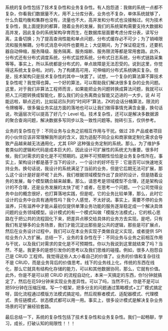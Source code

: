 系统的复杂性包括了技术复杂性和业务复杂性。有人抱怨道：我做的系统一点都不复杂，你看我们数据量不大，用不上分库分表，业务也不复杂，单体系统就够了，什么负载均衡和集群也没有，流量也不大，高并发和分布式也没接触过。何为技术复杂性，我上面提到的都算，随着业务的发展，我们的系统架构需要支持大数据和高并发，因此复杂的系统架构孕育而生，在数据库层面要考虑分库分表，读写分离，主备切换；为了提高查询性能和单点问题，分布式缓存必不可少；为了销峰限流和服务解耦，分布式消息中间件也要用上；大促期间，为了保证稳定性，还要机器自动伸缩，服务降级、服务隔离、服务熔断、服务限流等都是常用套路。此外，分布式还有分布式调度系统，分布式监控系统，分布式日志系统，分布式链路采集等等。事实上，所以系统都是分布式的，单点故障是无法忍受的。说到这里，你觉得这系统太复杂啦。对的，为了构建高可用，可伸缩的分布式系统确实复杂。但是，技术架构只是技术复杂性的其中一块罢了。试想，一个复杂的算法算不算技术复杂性呢？我觉得也算。一个好的算法，可以帮助我们解决很多复杂的业务问题。这里，对于我们非算法工程师而言，如果能把业务问题转换成算法问题，我就可以把人工问题转换成智能化，那么我们的业务离商业智能又迈进的一大步。说 AI 可能远啦，聊点近的，比如延迟队列的“时间环”算法，ZK的会话分桶算法，限流的令牌桶等，很多偏业务实战方面的落地也可以让我们做得事情充满含金量，换句话说，吹逼层次可以提高了好几个 Level 哈。技术复杂性，还可以是解决多数据源的聚合查询问题，解决数据多写同步以及一致性问题等。抛砖引玉，仅供参考。

业务的复杂性在于：不同业务与业务之前相互作用与干扰。做过 2B 产品或者项目的小伙伴应该非常理解我所说的含义，因为适配不同企业和商家做定制化需求会导致产品越来越无法通用化，尤其 ERP 这种强业务定制的系统。那么，为了维护多套类似的逻辑和代码是成本巨大的，因此设计可扩展性的系统尤为重要。很多时候，我们对需求的变化是不可预期的。这种不可预期性恰恰是业务复杂性所在。事实上，架构设计都是基于当下的设计，一个设计的好坏在于：它是否可以快速地支持业务。换句话说，我设计的系统满足了当前的业务，但是它后期无法可扩展，那么这个设计是好是坏呢？此外，我们根据领域模型作出了良好的设计，但是随着业务的发展，每个模型耦合越来越重。那么，请思考是领域模型不合理，还是架构设计的不合理，还是业务发展的太快了呢？或者，在思考一个问题。一个公司觉得业务中台的概念很好，也打算落地实践，但是呢，它的业务比较单薄，那么，此时它设计的业务中台具有通用性吗？我个人感觉，不太好说。事实上，需要不停的业务滋养，只有滋养中才能从最初仅提供单薄业务功能的服务逐渐稳定成一个解决具体问题的业务领域模型。设计模式的有一个模式叫做「模版方法模式」，它的核心思路在于把公共的流程固化下来，把差异点移交给具体的业务方去实现。是吧，只有我们有足够多的业务场景，我们才能沉淀出那些是公共的逻辑，那些是可扩展点，然后在业务设计过程中，我们可以在本业务实现子类做自定义实现，或者提供 SPI 给业务介入方扩展。总结一下，业务的复杂性在于：不同业务与业务之前相互作用与干扰，以及我们对需求的变化是不可预期性。你以为我说到这里就结束了吗？当然，不是。我更多的是想引发你的思考以及我们思维的碰撞。例如，很多人抱怨自己是 CRUD 工程师。我觉得这些人太小看自己的价值了。业务的价值和复杂往往不是 CRUD，而是业务背后的价值思考。线下的业务线上化，传统的东西在线化，那么它就具有结构化存储的能力，可以和其他数据协同，那么，它就有价值。此外，你是不是可以把 CRUD 的流程自动化，本来一天搞定的东西，你1分钟就搞定了，然后在花59分钟来实现业务差异性。可以了吗，当然不行。你是不是可以把59分钟在压缩压缩，写一个框架，把多分支的问题通过策略模式+工厂模式搞定呀，固化流程通过模版方法模式搞定哈，然后观察者模式、适配器模式、代理模式、责任链模式、状态模式都可以用一用。事实上，很多设计模式是解决复杂业务场景的可扩展经验套路。

最后总结一下，系统的复杂性包括了技术复杂性和业务复杂性。我们一起畅聊，学习，成长，打破认知的局限性！！！